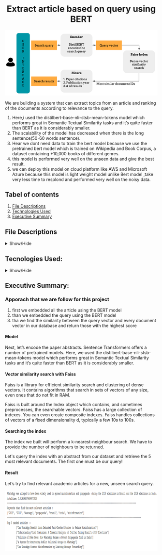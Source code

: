 <h1 align='center'>Extract article based on query using BERT</h1>

<p align="center">
  <img src="https://github.com/HardikMochi/Assignment/blob/main/images/img.png" width=600>
</p>

We are building a system that can extract topics from an article and ranking of the documents according to relevance to the query.

1. Here,i used the distilbert-base-nli-stsb-mean-tokens model which performs great in Semantic Textual Similarity tasks and it’s quite faster than BERT as it is considerably smaller. 
2. The scalability of the model has decreased when there is the long sentence(50-60 words sentence).
3. Hear we dont need data to train the bert model because we use the pretrained bert model which is trained on Wikipedia and Book Corpus, a dataset containing +10,000 books of different genres.
4. this model is performed very well on the unseen data and give the best result.
5. we can deploy this model on cloud platform like AWS and Microsoft Azure because this model is light weight model unlike Bert model ,take very less time to resplond and performed very well on the noisy data.

 

## Tabel of contents
1. [ File Descriptions ](#File_Description)
2. [ Technologies Used ](#Technologies_Used)    
3. [ Executive Summary ](#Executive_Summary)

## File Descriptions
<details>
<a name="File_Description"></a>
<summary>Show/Hide</summary>
<br>
    
* <strong>[ Data ](https://github.com/HardikMochi/Assignment/tree/main/data)</strong>: folder containing csv file
* <strong>[ models ](https://github.com/HardikMochi/Assignment/tree/main/models)</strong>: folder containing faiss_index.pickle which used in Assignment_App.ipynb
* <strong>[ video ](https://github.com/HardikMochi/Assignment/tree/main/video)</strong>: folder contain the sample video of app 
* <strong>[ Assignment_App.ipynb ](https://github.com/HardikMochi/Assignment/blob/main/Assignment_App.ipynb)</strong>: This file is used to create app in streamlit
* <strong>[utils.py ](https://github.com/HardikMochi/Assignment/blob/main/utils.py)</strong>: this file contain some usefull function


</details>

## Tecnologies Used:
<details>
<a name="Technologies_Used"></a>
<summary>Show/Hide</summary>
<br>
    
* <strong>Python</strong>
* <strong>Pandas</strong>
* <strong>Numpy</strong>
* <strong>sentence_transformers</strong>
* <strong>Pytorch</strong>
* <strong>faiss</strong>
* <strong>streamlit</strong>
</details>


<a name="Executive_Summary"></a>
## Executive Summary:

### Apporach that we are follow for this project
1. first we embedded all the article using the BERT model
2. than we embedded the query using the BERT model
3. tha we find the similarity between the query vector and every document vector in our database and return those with the highest score

#### Model
Next, let’s encode the paper abstracts. Sentence Transformers offers a number of pretrained models. Here, we used the distilbert-base-nli-stsb-mean-tokens model which performs great in Semantic Textual Similarity tasks and it’s quite faster than BERT as it is considerably smaller.

#### Vector similarity search with Faiss
Faiss is a library for efficient similarity search and clustering of dense vectors. It contains algorithms that search in sets of vectors of any size, even ones that do not fit in RAM.

Faiss is built around the Index object which contains, and sometimes preprocesses, the searchable vectors. Faiss has a large collection of indexes. You can even create composite indexes. Faiss handles collections of vectors of a fixed dimensionality d, typically a few 10s to 100s.

#### Searching the index
The index we built will perform a k-nearest-neighbour search. We have to provide the number of neighbours to be returned.

Let's query the index with an abstract from our dataset and retrieve the 5 most relevant documents. The first one must be our query!

#### Result 
Let’s try to find relevant academic articles for a new, unseen search query.
<p align="center">
  <img src="https://github.com/HardikMochi/Assignment/blob/main/images/3.PNG" height=200>
</p>
